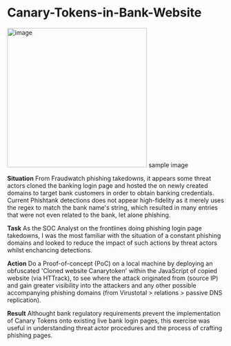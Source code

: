 # Canary-Tokens-in-Bank-Website

<img width="324" height="324" alt="image" src="https://github.com/user-attachments/assets/0b201f08-bfb0-4c01-8dde-63e71274600c" />  
sample image    

**Situation**
From Fraudwatch phishing takedowns, it appears some threat actors cloned the banking login page and hosted the on newly created domains to target bank customers in order to obtain banking credentials.
Current Phishtank detections does not appear high-fidelity as it merely uses the regex to match the bank name's string, which resulted in many entries that were not even related to the bank, let alone phishing.

**Task**
As the SOC Analyst on the frontlines doing phishing login page takedowns, I was the most familiar with the situation of a constant phishing domains and looked to reduce the impact of such actions by threat actors whilst enchancing detections.

**Action**
Do a Proof-of-concept (PoC) on a local machine by deploying an obfuscated 'Cloned website Canarytoken' within the JavaScript of copied website (via HTTrack), to see where the attack originated from (source IP) and gain greater visibility into the attackers and any other possible accompanying phishing domains (from Virustotal > relations > passive DNS replication).


**Result**
Althought bank regulatory requirements prevent the implementation of Canary Tokens onto existing live bank login pages, this exercise was useful in understanding threat actor procedures and the process of crafting phishing pages.


